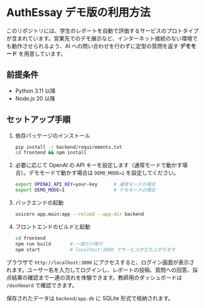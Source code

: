 # AuthEssay デモ版の利用方法

このリポジトリには、学生のレポートを自動で評価するサービスのプロトタイプが含まれています。営業先でのデモ展示など、インターネット接続のない環境でも動作させられるよう、AI への問い合わせを行わずに定型の質問を返す **デモモード** を用意しています。

## 前提条件
- Python 3.11 以降
- Node.js 20 以降

## セットアップ手順

1. 依存パッケージのインストール
   ```bash
   pip install -r backend/requirements.txt
   cd frontend && npm install
   ```
2. 必要に応じて OpenAI の API キーを設定します（通常モードで動かす場合）。デモモードで動かす場合は `DEMO_MODE=1` を設定してください。
   ```bash
   export OPENAI_API_KEY=your-key      # 通常モードの場合
   export DEMO_MODE=1                  # デモモードの場合
   ```
3. バックエンドの起動
   ```bash
   uvicorn app.main:app --reload --app-dir backend
   ```
4. フロントエンドのビルドと起動
   ```bash
   cd frontend
   npm run build       # 一度だけ実行
   npm start           # localhost:3000 でサービスが立ち上がります
   ```

ブラウザで `http://localhost:3000` にアクセスすると、ログイン画面が表示されます。ユーザー名を入力してログインし、レポートの投稿、質問への回答、採点結果の確認まで一連の流れを体験できます。教師用のダッシュボードは `/dashboard` で確認できます。

保存されたデータは `backend/app.db` に SQLite 形式で格納されます。
